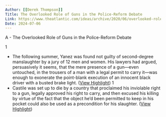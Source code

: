 ```yaml
---
Author: [[Derek Thompson]]
Title: The Overlooked Role of Guns in the Police-Reform Debate
Link: https://www.theatlantic.com/ideas/archive/2020/06/overlooked-role-guns-police-reform-debate/613258/
Date: 2024-07-06
---
```

A - The Overlooked Role of Guns in the Police-Reform Debate

1
- The following summer, Yanez was found not guilty of second-degree manslaughter by a jury of 12 men and women. His lawyers had argued, persuasively it seems, that the mere presence of a gun—even untouched, in the trousers of a man with a legal permit to carry it—was enough to exonerate the point-blank execution of an innocent black driver with a busted brake light. ([View Highlight](https://read.readwise.io/read/01gyamtc4y008rqxyezwkx8ywb))
1
- Castile was set up to die by a country that proclaimed his inviolable right to a gun, legally approved his right to carry, and then excused his killing by virtue of the fact that the object he’d been permitted to keep in his pocket could also be used as a precondition for his slaughter. ([View Highlight](https://read.readwise.io/read/01gyamv53b93fq2kh7r43vqa3r))
